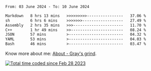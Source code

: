 <!--START_SECTION:waka-->

```txt
From: 03 June 2024 - To: 10 June 2024

Markdown   8 hrs 13 mins   >>>>>>>>>----------------   37.06 %
sh         6 hrs 6 mins    >>>>>>>------------------   27.49 %
Assembly   2 hrs 35 mins   >>>----------------------   11.70 %
C++        1 hr 49 mins    >>-----------------------   08.24 %
JSON       57 mins         >------------------------   04.32 %
YAML       53 mins         >------------------------   04.03 %
Bash       46 mins         >------------------------   03.47 %
```

<!--END_SECTION:waka-->

<!-- [![grayxu's github stats](https://github-readme-stats.vercel.app/api?username=grayxu&count_private=true&show_icons=true)](https://github.com/grayxu) -->

Know more about me: [About - Gray's grind](https://www.grayxu.cn/).
<p align="left">
  <a href="https://wakatime.com/@c69eb31e-43a1-463f-8968-c3449e386f57"><img src="https://wakatime.com/badge/user/c69eb31e-43a1-463f-8968-c3449e386f57.svg" title="Total time coded since Feb 28 2023" /></a>
</p>

